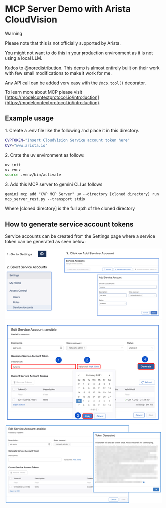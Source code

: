# MCP Server Demo with Arista CloudVision

> [!WARNING]
> Please note that this is not officially supported by Arista.
>
> You might not want to do this in your production environment as it is not using a local LLM.
>


Kudos to [@noredistribution](https://github.com/noredistribution). This demo is almost entirely built on their work with few small modifications to make it work for me.

Any API call can be added very easy with the `@mcp.tool()` decorator.

To learn more about MCP please visit [https://modelcontextprotocol.io/introduction](https://modelcontextprotocol.io/introduction).

## Example usage

1\. Create a .env file like the following and place it in this directory.

```bash
CVPTOKEN="Insert CloudVision Service account token here"
CVP="www.arista.io"
```

2\. Crate the uv environment as follows

````bash 
uv init
uv venv
source .venv/bin/activate
```` 


3\. Add this MCP server to gemini CLI as follows


```
gemini mcp add "CVP MCP Server" uv --directory [cloned directory] run mcp_server_rest.py --transport stdio
```

Where [cloned directory] is the full apth of the cloned directory


## How to generate service account tokens

Service accounts can be created from the Settings page where a service token can be generated as seen below:

![serviceaccount1](./media/serviceaccount1.png)
![serviceaccount2](./media/serviceaccount2.png)
![serviceaccount3](./media/serviceaccount3.png)
